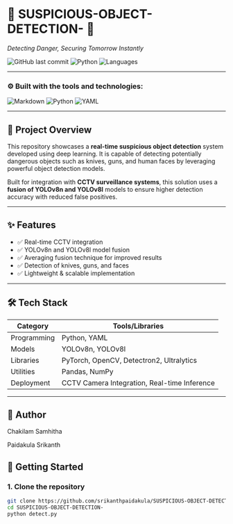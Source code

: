 
# 🚨 SUSPICIOUS-OBJECT-DETECTION- 🚨

*Detecting Danger, Securing Tomorrow Instantly*

![GitHub last commit](https://img.shields.io/github/last-commit/srikanthpaidakula/SUSPICIOUS-OBJECT-DETECTION-?color=blue)
![Python](https://img.shields.io/badge/python-100%25-blue)
![Languages](https://img.shields.io/github/languages/count/srikanthpaidakula/SUSPICIOUS-OBJECT-DETECTION-?color=gray)

---

### ⚙️ Built with the tools and technologies:

![Markdown](https://img.shields.io/badge/-Markdown-000000?style=flat&logo=markdown)
![Python](https://img.shields.io/badge/-Python-3776AB?style=flat&logo=python&logoColor=white)
![YAML](https://img.shields.io/badge/-YAML-C72B2B?style=flat&logo=yaml&logoColor=white)

---

## 🧠 Project Overview

This repository showcases a **real-time suspicious object detection** system developed using deep learning. It is capable of detecting potentially dangerous objects such as knives, guns, and human faces by leveraging powerful object detection models.

Built for integration with **CCTV surveillance systems**, this solution uses a **fusion of YOLOv8n and YOLOv8l** models to ensure higher detection accuracy with reduced false positives.

---

## ✨ Features

- ✅ Real-time CCTV integration
- ✅ YOLOv8n and YOLOv8l model fusion
- ✅ Averaging fusion technique for improved results
- ✅ Detection of knives, guns, and faces
- ✅ Lightweight & scalable implementation

---

## 🛠️ Tech Stack

| Category         | Tools/Libraries                       |
|------------------|----------------------------------------|
| Programming      | Python, YAML                          |
| Models           | YOLOv8n, YOLOv8l                      |
| Libraries        | PyTorch, OpenCV, Detectron2, Ultralytics |
| Utilities        | Pandas, NumPy                         |
| Deployment       | CCTV Camera Integration, Real-time Inference |

---
## 👤 Author
Chakilam Samhitha

Paidakula Srikanth


## 🚀 Getting Started

### 1. Clone the repository

```bash
git clone https://github.com/srikanthpaidakula/SUSPICIOUS-OBJECT-DETECTION-.git
cd SUSPICIOUS-OBJECT-DETECTION-
python detect.py



